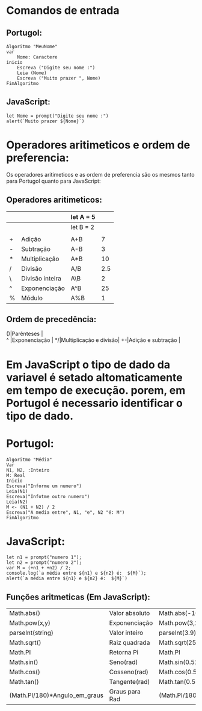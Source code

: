 # Comandos de entrada

## Portugol:
    Algoritmo "MeuNome"
    var
        Nome: Caractere
    inicio
        Escreva ("Digite seu nome :")
        Leia (Nome)
        Escreva ("Muito prazer ", Nome)
    FimAlgoritmo

## JavaScript:
    let Nome = prompt("Digite seu nome :")
    alert(`Muito prazer ${Nome}`)

# Operadores aritimeticos e ordem de preferencia:
Os operadores aritimeticos e as ordem de preferencia são os mesmos tanto para Portugol quanto para JavaScript:

## Operadores aritimeticos:
| |                 |let A = 5|   |
|-|-----------------|---------|---|
| |                 |let B = 2|   |      
| |                 |         |   |                
|+|Adição           |A+B      |7  |       
|-|Subtração        |A-B      |3  |
|*|Multiplicação    |A*B      |10 |
|/|Divisão          |A/B      |2.5|
| \ |Divisão inteira  |A\B      |2  |
|^|Exponenciação    |A^B      |25 |
|%|Módulo           |A%B      |1  |

## Ordem de precedência:

()|Parênteses             |  
^ |Exponenciação          |
*/|Multiplicação e divisão|
+-|Adição e subtração     |




# Em JavaScript o tipo de dado da variavel é setado altomaticamente em tempo de execução. porem, em Portugol é necessario identificar o tipo de dado.

# Portugol:

    Algoritmo "Média"
    Var
    N1, N2, :Inteiro
    M: Real
    Inicio
    Escreva("Informe um numero")
    Leia(N1)
    Escreva("Infotme outro numero")
    Leia(N2)
    M <- (N1 + N2) / 2
    Escreva("A media entre", N1, "e", N2 "é: M")
    FimAlgoritmo

# JavaScript:


    let n1 = prompt("numero 1");
    let n2 = prompt("numero 2");
    var M = (+n1 + +n2) / 2;
    console.log(`a média entre ${n1} e ${n2} é:  ${M}`);
    alert(`a média entre ${n1} e ${n2} é:  ${M}`)
    
  




## Funções aritmeticas (Em JavaScript):
|                             |               |                |     |
|-----------------------------|---------------|----------------|-----|
|Math.abs()                   | Valor absoluto|Math.abs(-10)   |10   |
|Math.pow(x,y)                |Exponenciação  |Math.pow(3,2)   |9    |
|parseInt(string)             |Valor inteiro  |parseInt(3.9)   |3    |
|Math.sqrt()                  |Raiz quadrada  |Math.sqrt(25)   |5    |
|Math.PI                      |Retorna Pi     |Math.PI|3.14159 |     |
|Math.sin()                   |Seno(rad)      |Math.sin(0.523) |0.499|
|Math.cos()                   |Cosseno(rad)   |Math.cos(0.523) |0.866|
|Math.tan()                   |Tangente(rad)  |Math.tan(0.523) |0.576|
|(Math.PI/180)*Angulo_em_graus|Graus para Rad |(Math.PI/180)*30|0.523|

